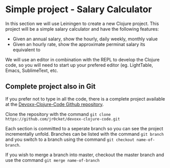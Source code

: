 # Simple project - Salary Calculator

  In this section we will use Leiningen to create a new Clojure project.  This project will be a simple salary calculator and have the following features:
  
  * Given an annual salary, show the hourly, daily weekly, monthly value 
  * Given an hourly rate, show the approximate perminat salary its equivalent to 

  We will use an editor in combination with the REPL to develop the Clojure code, so you will need to start up your prefered editor (eg. LightTable, Emacs, SublimeText, etc.  


## Complete project also in Git
   
  If you prefer not to type in all the code, there is a complete project available at the [Devoxx-Clojure-Code Github repository](https://github.com/jr0cket/devoxx-clojure-code.git).  

  Clone the repository with the command `git clone https://github.com/jr0cket/devoxx-clojure-code.git`
  
  Each section is committed to a seperate branch so you can see the project incrementally unfold.  Branches can be listed with the command `git branch` and you switch to a branch using the command `git checkout name-of-branch`.  
  
  If you wish to merge a branch into master, checkout the master branch and use the command `git merge name-of-branch`  

